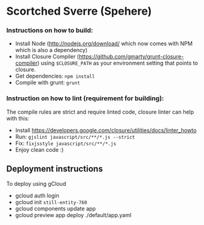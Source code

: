# Scortched Sverre (Spehere)

### Instructions on how to build:

* Install Node (http://nodejs.org/download/ which now comes with NPM which is also a dependency)
* Install Closure Compiler (https://github.com/gmarty/grunt-closure-compiler) using `$CLOSURE_PATH` as your environment setting that points to closure.
* Get dependencies: `npm install`
* Compile with grunt: `grunt`

### Instruction on how to lint (requirement for building):

The compile rules are strict and require linted code, closure linter can help with this:
* Install https://developers.google.com/closure/utilities/docs/linter_howto
* Run: `gjslint javascript/src/**/*.js --strict`
* Fix: `fixjsstyle javascript/src/**/*.js`
* Enjoy clean code :)

## Deployment instructions

To deploy using gCloud
* gcloud auth login
* gcloud init `still-entity-760`
* gcloud components update app
* gcloud preview app deploy ./default/app.yaml
